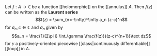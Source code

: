 Let $f:A\to \mathbb C$ be a function [[holomorphic]] on the [[annulus]] $A$. Then $f(z)$ can be written as the **Laurent series** $$f(z) = \sum_{n=-\infty}^\infty a_n (z-c)^n$$ for $a_n,c\in \mathbb C$ and $a_n$ given by $$a_n = \frac{1}{2\pi i} \int_\gamma \frac{f(z)}{(z-c)^{n+1}}\text dz$$ for $\gamma$ a positively-oriented piecewise [[class|continuously differentiable]] [[loop]] in $A$.